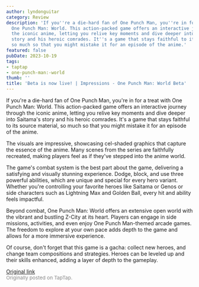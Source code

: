 ```yaml
---
author: lyndonguitar
category: Review
description: 'If you''re a die-hard fan of One Punch Man, you''re in for a treat with
  One Punch Man: World. This action-packed game offers an interactive journey through
  the iconic anime, letting you relive key moments and dive deeper into Saitama''s
  story and his heroic comrades. It''s a game that stays faithful to its source material,
  so much so that you might mistake it for an episode of the anime.'
featured: false
pubDate: 2023-10-19
tags:
- taptap
- one-punch-man:-world
thumb: ''
title: 'Beta is now live! | Impressions - One Punch Man: World Beta'
---
```


If you're a die-hard fan of One Punch Man, you're in for a treat with One Punch Man: World. This action-packed game offers an interactive journey through the iconic anime, letting you relive key moments and dive deeper into Saitama's story and his heroic comrades. It's a game that stays faithful to its source material, so much so that you might mistake it for an episode of the anime.

The visuals are impressive, showcasing cel-shaded graphics that capture the essence of the anime. Many scenes from the series are faithfully recreated, making players feel as if they've stepped into the anime world.

The game's combat system is the best part about the game, delivering a satisfying and visually stunning experience. Dodge, block, and use three powerful abilities, which are unique and special for every hero variant. Whether you're controlling your favorite heroes like Saitama or Genos or side characters such as Lightning Max and Golden Ball, every hit and ability feels impactful.

Beyond combat, One Punch Man: World offers an extensive open world with the vibrant and bustling Z-City at its heart. Players can engage in side missions, activities, and even enjoy One Punch Man-themed arcade games. The freedom to explore at your own pace adds depth to the game and allows for a more immersive experience.

Of course, don't forget that this game is a gacha: collect new heroes, and change team compositions and strategies. Heroes can be leveled up and their skills enhanced, adding a layer of depth to the gameplay.

[Original link](https://www.taptap.io/post/6452902)<br><span style="font-size: 0.95em; color: #888;">Originally posted on TapTap.</span>